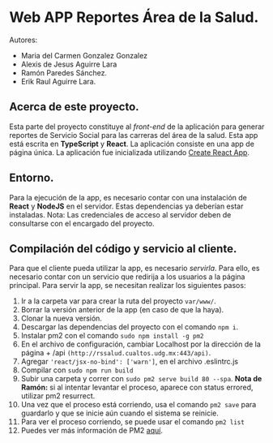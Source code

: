 # Web APP Reportes Área de la Salud.

Autores: 
- Maria del Carmen Gonzalez Gonzalez
- Alexis de Jesus Aguirre Lara
- Ramón Paredes Sánchez.
- Erik Raul Aguirre Lara.

## Acerca de este proyecto.
Esta parte del proyecto constituye al *front-end* de la aplicación para generar reportes de Servicio Social para las carreras del área de la salud. Esta app está escrita en **TypeScript** y **React**. La aplicación consiste en una app de página única. La aplicación fue inicializada utilizando [Create React App](https://github.com/facebook/create-react-app).

## Entorno.
Para la ejecución de la app, es necesario contar con una instalación de **React** y **NodeJS** en el servidor. Estas dependencias ya deberían estar instaladas.
Nota: Las credenciales de acceso al servidor deben de consultarse con el encargado del proyecto.

## Compilación del código y servicio al cliente.
Para que el cliente pueda utilizar la app, es necesario *servirla*. Para ello, es necesario contar con un servicio que redirija a los usuarios a la página principal. Para servir la app, se necesitan realizar los siguientes pasos:

1. Ir a la carpeta var para crear la ruta del proyecto ```var/www/```.
2. Borrar la versión anterior de la app (en caso de que la haya).
3. Clonar la nueva versión.
4. Descargar las dependencias del proyecto con el comando ```npm i```.
5. Instalar pm2 con el comando ```sudo npm install -g pm2```
6. En el archivo de configuración, cambiar Localhost por la dirección de la página + /api ```(http://rssalud.cualtos.udg.mx:443/api)```.
7. Agregar ```'react/jsx-no-bind': ['warn']```, en el archivo .eslintrc.js
8. Compilar con ```sudo npm run build```
9. Subir una carpeta y correr con ```sudo pm2 serve build 80 --spa```. 
**Nota de Ramón:** si al intentar levantar el proceso, aparece con status errored, utilizar pm2 resurrect. 
10. Una vez que el proceso está corriendo, usa el comando ```pm2 save``` para guardarlo y que se inicie aún cuando el sistema se reinicie.
11. Para ver el proceso corriendo, se puede usar el comando ```pm2 list```
12. Puedes ver más información de PM2 [aquí](https://pm2.keymetrics.io/docs/usage/startup/).

